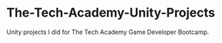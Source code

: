 # The-Tech-Academy-Unity-Projects
Unity projects I did for The Tech Academy Game Developer Bootcamp.
